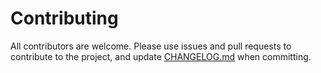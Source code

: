 # Contributing

All contributors are welcome. Please use issues and pull requests to contribute to the project, and update [CHANGELOG.md](CHANGELOG.md) when committing.
